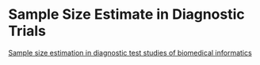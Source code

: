 # Sample Size Estimate in Diagnostic Trials

 [Sample size estimation in diagnostic test studies of biomedical
informatics](/uploads/powercalculation.pdf)